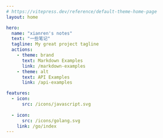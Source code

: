 ```yaml
---
# https://vitepress.dev/reference/default-theme-home-page
layout: home

hero:
  name: "xianren's notes"
  text: "一些笔记"
  tagline: My great project tagline
  actions:
    - theme: brand
      text: Markdown Examples
      link: /markdown-examples
    - theme: alt
      text: API Examples
      link: /api-examples

features:
  - icon: 
      src: /icons/javascript.svg
      
  - icon:
      src: /icons/golang.svg
    link: /go/index
---
```


